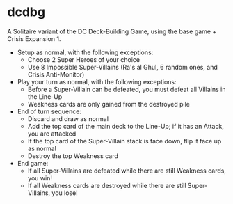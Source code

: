 # dcdbg

A Solitaire variant of the DC Deck-Building Game, using the base game + Crisis Expansion 1.

- Setup as normal, with the following exceptions:
  - Choose 2 Super Heroes of your choice
  - Use 8 Impossible Super-Villains (Ra's al Ghul, 6 random ones, and Crisis Anti-Monitor)
- Play your turn as normal, with the following exceptions:
  - Before a Super-Villain can be defeated, you must defeat all Villains in the Line-Up
  - Weakness cards are only gained from the destroyed pile
- End of turn sequence:
  - Discard and draw as normal
  - Add the top card of the main deck to the Line-Up; if it has an Attack, you are attacked
  - If the top card of the Super-Villain stack is face down, flip it face up as normal
  - Destroy the top Weakness card
- End game:
  - If all Super-Villains are defeated while there are still Weakness cards, you win!
  - If all Weakness cards are destroyed while there are still Super-Villains, you lose!
